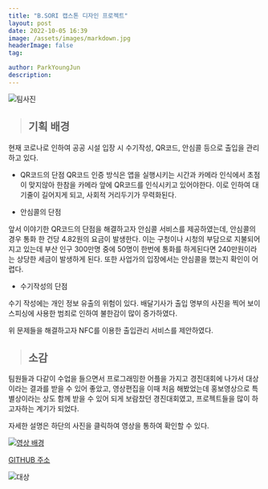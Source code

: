```yaml
---
title: "B.SORI 캡스톤 디자인 프로젝트"
layout: post
date: 2022-10-05 16:39
image: /assets/images/markdown.jpg
headerImage: false
tag: 

author: ParkYoungJun
description: 
---
```



![팀사진](https://user-images.githubusercontent.com/81356804/196423714-4ccb668e-4fc9-4d6e-b2f3-225932603eed.PNG)


> ## 기획 배경

현재 코로나로 인하여 공공 시설 입장 시 수기작성, QR코드, 안심콜 등으로 출입을 관리하고 있다.

 - QR코드의 단점
QR코드 인증 방식은 앱을 실행시키는 시간과 카메라 인식에서 초점이 맞지않아 한참을 카메라 앞에 QR코드를 인식시키고 있어야한다. 이로 인하여 대기줄이 길어지게 되고, 사회적 거리두기가 무력화된다.

 - 안심콜의 단점
 
 앞서 이야기한 QR코드의 단점을 해결하고자 안심콜 서비스를 제공하였는데, 안심콜의 경우 통화 한 건당 4.82원의 요금이 발생한다. 이는 구청이나 시청의 부담으로 지불되어지고 있는데 부산 인구 300만명 중에 50명이 한번에 통화를 하게된다면 240만원이라는 상당한 세금이 발생하게 된다. 또한 사업가의 입장에서는 안심콜을 했는지 확인이 어렵다.

 - 수기작성의 단점
 
수기 작성에는 개인 정보 유출의 위험이 있다. 배달기사가 출입 명부의 사진을 찍어 보이스피싱에 사용한 범죄로 인하여 불한감이 많이 증가하였다.


위 문제들을 해결하고자 NFC를 이용한 출입관리 서비스를 제안하였다.

> ## 소감

팀원들과 다같이 수업을 들으면서 프로그래밍한 어플을 가지고 경진대회에 나가서 대상이라는 결과를 받을 수 있어 좋았고, 영상편집을 이때 처음 해봤었는데 홍보영상으로 특별상이라는 상도 함께 받을 수 있어 되게 보람찼던 경진대회였고, 프로젝트들을 많이 하고자하는 계기가 되었다.

자세한 설명은 하단의 사진을 클릭하여 영상을 통하여 확인할 수 있다.


[![영상 배경](https://user-images.githubusercontent.com/81356804/196424865-6be9cb11-c7b4-4007-85e4-6f63b363467e.PNG)](https://youtu.be/ABxqoIRNgns)

[GITHUB 주소](https://github.com/Park-youngjun/AndroidProject-B.SORI)

![대상](https://user-images.githubusercontent.com/81356804/196425664-15d70491-86e8-4b57-a82f-fc90a0c09597.jpg)